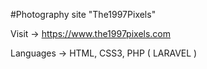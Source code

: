 #Photography site "The1997Pixels"

Visit -> https://www.the1997pixels.com

Languages -> HTML, CSS3, PHP ( LARAVEL )
